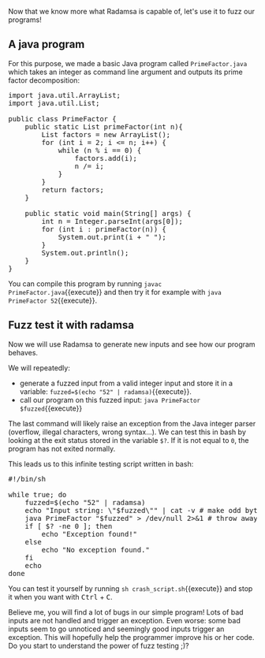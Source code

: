 Now that we know more what Radamsa is capable of, let's use it to fuzz our programs!

## A java program
For this purpose, we made a basic Java program called `PrimeFactor.java` which takes an integer as command line argument and outputs its prime factor decomposition:

<pre class="file">
import java.util.ArrayList;
import java.util.List;

public class PrimeFactor {
    public static List<Integer> primeFactor(int n){
        List<Integer> factors = new ArrayList<Integer>();
        for (int i = 2; i <= n; i++) {
            while (n % i == 0) {
                factors.add(i);
                n /= i;
            }
        }
        return factors;
    }

    public static void main(String[] args) {
        int n = Integer.parseInt(args[0]);
        for (int i : primeFactor(n)) {
            System.out.print(i + " ");
        }
        System.out.println();
    }
}
</pre>

You can compile this program by running `javac PrimeFactor.java`{{execute}} and then try it for example with `java PrimeFactor 52`{{execute}}.

## Fuzz test it with radamsa
Now we will use Radamsa to generate new inputs and see how our program behaves. 

We will repeatedly:
- generate a fuzzed input from a valid integer input and store it in a variable: `fuzzed=$(echo "52" | radamsa)`{{execute}}.
- call our program on this fuzzed input: `java PrimeFactor $fuzzed`{{execute}}

The last command will likely raise an exception from the Java integer parser (overflow, illegal characters, wrong syntax...). We can test this in bash by looking at the  exit status stored in the variable `$?`. If it is not equal to `0`, the program has not exited normally.

This leads us to this infinite testing script written in bash:

<pre class="file">
#!/bin/sh

while true; do
    fuzzed=$(echo "52" | radamsa)
    echo "Input string: \"$fuzzed\"" | cat -v # make odd bytes printable 
    java PrimeFactor "$fuzzed" > /dev/null 2>&1 # throw away stdout and stderr
    if [ $? -ne 0 ]; then
        echo "Exception found!"
    else
        echo "No exception found."
    fi
    echo
done
</pre>

You can test it yourself by running `sh crash_script.sh`{{execute}} and stop it when you want with <kbd>Ctrl</kbd> + <kbd>C</kbd>.

Believe me, you will find a lot of bugs in our simple program! Lots of bad inputs are not handled and trigger an exception. Even worse: some bad inputs seem to go unnoticed and seemingly good inputs trigger an exception. This will hopefully help the programmer improve his or her code. Do you start to understand the power of fuzz testing ;)?
